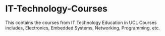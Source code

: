 # IT-Technology-Courses

This contains the courses from IT Technology Education in UCL
Courses includes, Electronics, Embedded Systems, Networking, Programming, etc.
